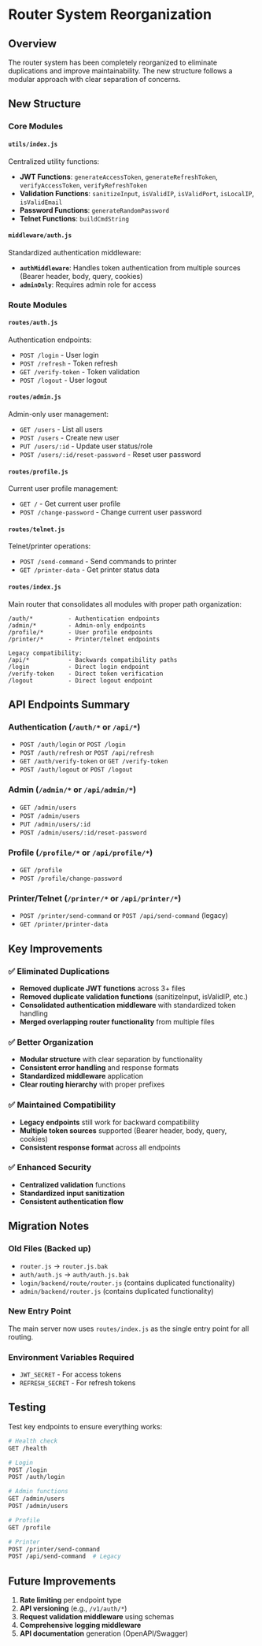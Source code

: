 # Router System Reorganization

## Overview

The router system has been completely reorganized to eliminate duplications and improve maintainability. The new structure follows a modular approach with clear separation of concerns.

## New Structure

### Core Modules

#### `utils/index.js`
Centralized utility functions:
- **JWT Functions**: `generateAccessToken`, `generateRefreshToken`, `verifyAccessToken`, `verifyRefreshToken`
- **Validation Functions**: `sanitizeInput`, `isValidIP`, `isValidPort`, `isLocalIP`, `isValidEmail`
- **Password Functions**: `generateRandomPassword`
- **Telnet Functions**: `buildCmdString`

#### `middleware/auth.js`
Standardized authentication middleware:
- **`authMiddleware`**: Handles token authentication from multiple sources (Bearer header, body, query, cookies)
- **`adminOnly`**: Requires admin role for access

### Route Modules

#### `routes/auth.js`
Authentication endpoints:
- `POST /login` - User login
- `POST /refresh` - Token refresh
- `GET /verify-token` - Token validation
- `POST /logout` - User logout

#### `routes/admin.js`
Admin-only user management:
- `GET /users` - List all users
- `POST /users` - Create new user
- `PUT /users/:id` - Update user status/role
- `POST /users/:id/reset-password` - Reset user password

#### `routes/profile.js`
Current user profile management:
- `GET /` - Get current user profile
- `POST /change-password` - Change current user password

#### `routes/telnet.js`
Telnet/printer operations:
- `POST /send-command` - Send commands to printer
- `GET /printer-data` - Get printer status data

#### `routes/index.js`
Main router that consolidates all modules with proper path organization:

```
/auth/*          - Authentication endpoints
/admin/*         - Admin-only endpoints
/profile/*       - User profile endpoints
/printer/*       - Printer/telnet endpoints

Legacy compatibility:
/api/*           - Backwards compatibility paths
/login           - Direct login endpoint
/verify-token    - Direct token verification
/logout          - Direct logout endpoint
```

## API Endpoints Summary

### Authentication (`/auth/*` or `/api/*`)
- `POST /auth/login` or `POST /login`
- `POST /auth/refresh` or `POST /api/refresh`
- `GET /auth/verify-token` or `GET /verify-token`
- `POST /auth/logout` or `POST /logout`

### Admin (`/admin/*` or `/api/admin/*`)
- `GET /admin/users`
- `POST /admin/users`
- `PUT /admin/users/:id`
- `POST /admin/users/:id/reset-password`

### Profile (`/profile/*` or `/api/profile/*`)
- `GET /profile`
- `POST /profile/change-password`

### Printer/Telnet (`/printer/*` or `/api/printer/*`)
- `POST /printer/send-command` or `POST /api/send-command` (legacy)
- `GET /printer/printer-data`

## Key Improvements

### ✅ Eliminated Duplications
- **Removed duplicate JWT functions** across 3+ files
- **Removed duplicate validation functions** (sanitizeInput, isValidIP, etc.)
- **Consolidated authentication middleware** with standardized token handling
- **Merged overlapping router functionality** from multiple files

### ✅ Better Organization
- **Modular structure** with clear separation by functionality
- **Consistent error handling** and response formats
- **Standardized middleware** application
- **Clear routing hierarchy** with proper prefixes

### ✅ Maintained Compatibility
- **Legacy endpoints** still work for backward compatibility
- **Multiple token sources** supported (Bearer header, body, query, cookies)
- **Consistent response format** across all endpoints

### ✅ Enhanced Security
- **Centralized validation** functions
- **Standardized input sanitization**
- **Consistent authentication flow**

## Migration Notes

### Old Files (Backed up)
- `router.js` → `router.js.bak`
- `auth/auth.js` → `auth/auth.js.bak`
- `login/backend/route/router.js` (contains duplicated functionality)
- `admin/backend/router.js` (contains duplicated functionality)

### New Entry Point
The main server now uses `routes/index.js` as the single entry point for all routing.

### Environment Variables Required
- `JWT_SECRET` - For access tokens
- `REFRESH_SECRET` - For refresh tokens

## Testing

Test key endpoints to ensure everything works:

```bash
# Health check
GET /health

# Login
POST /login
POST /auth/login

# Admin functions
GET /admin/users
POST /admin/users

# Profile
GET /profile

# Printer
POST /printer/send-command
POST /api/send-command  # Legacy
```

## Future Improvements

1. **Rate limiting** per endpoint type
2. **API versioning** (e.g., `/v1/auth/*`)
3. **Request validation middleware** using schemas
4. **Comprehensive logging middleware**
5. **API documentation** generation (OpenAPI/Swagger)